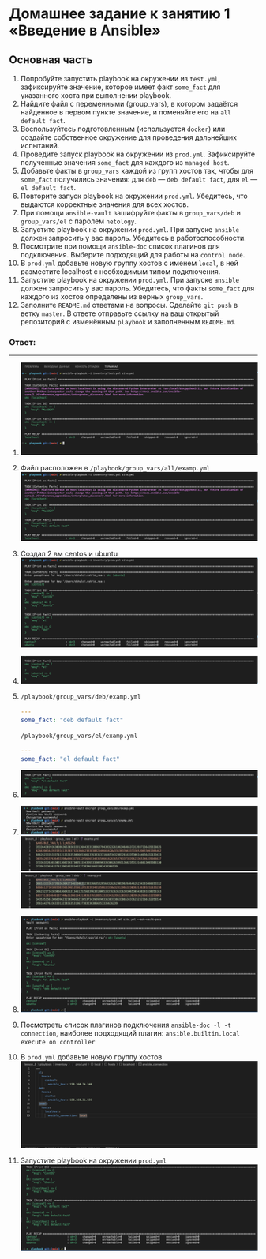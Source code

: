 # Домашнее задание к занятию 1 «Введение в Ansible»

## Основная часть

1. Попробуйте запустить playbook на окружении из `test.yml`, зафиксируйте значение, которое имеет факт `some_fact` для указанного хоста при выполнении playbook.
2. Найдите файл с переменными (group_vars), в котором задаётся найденное в первом пункте значение, и поменяйте его на `all default fact`.
3. Воспользуйтесь подготовленным (используется `docker`) или создайте собственное окружение для проведения дальнейших испытаний.
4. Проведите запуск playbook на окружении из `prod.yml`. Зафиксируйте полученные значения `some_fact` для каждого из `managed host`.
5. Добавьте факты в `group_vars` каждой из групп хостов так, чтобы для `some_fact` получились значения: для `deb` — `deb default fact`, для `el` — `el default fact`.
6.  Повторите запуск playbook на окружении `prod.yml`. Убедитесь, что выдаются корректные значения для всех хостов.
7. При помощи `ansible-vault` зашифруйте факты в `group_vars/deb` и `group_vars/el` с паролем `netology`.
8. Запустите playbook на окружении `prod.yml`. При запуске `ansible` должен запросить у вас пароль. Убедитесь в работоспособности.
9. Посмотрите при помощи `ansible-doc` список плагинов для подключения. Выберите подходящий для работы на `control node`.
10. В `prod.yml` добавьте новую группу хостов с именем  `local`, в ней разместите localhost с необходимым типом подключения.
11. Запустите playbook на окружении `prod.yml`. При запуске `ansible` должен запросить у вас пароль. Убедитесь, что факты `some_fact` для каждого из хостов определены из верных `group_vars`.
12. Заполните `README.md` ответами на вопросы. Сделайте `git push` в ветку `master`. В ответе отправьте ссылку на ваш открытый репозиторий с изменённым `playbook` и заполненным `README.md`.

### Ответ:
---

1.  ![ansible_1](assets/img/ansible_1.png)
2.  Файл расположен в `/playbook/group_vars/all/examp.yml` ![ansible_2](assets/img/ansible_2.png)
3.  Создал 2 вм centos и ubuntu ![ansible_3](assets/img/ansible_3.png)
4.  ![ansible_4](assets/img/ansible_4.png)
5.  `/playbook/group_vars/deb/examp.yml`
    ```yml
    ---
    some_fact: "deb default fact"
    ```
    `/playbook/group_vars/el/examp.yml`
    ```yml
    ---
    some_fact: "el default fact"
    ```
6. ![ansible_5](assets/img/ansible_5.png)
7. ![ansible_6](assets/img/ansible_6.png)
   ![ansible_7_deb](assets/img/ansible_7_deb.png)
   ![ansible_8_el](assets/img/ansible_8_el.png)
8. ![ansible_9](assets/img/ansible_9.png)
9. Посмотреть список плагинов подключения `ansible-doc -l -t connection`, наиболее подходящий плагин: `ansible.builtin.local          execute on controller `
    
10. В `prod.yml` добавьте новую группу хостов
    ![ansible_10](assets/img/ansible_10.png)
    

11. Запустите playbook на окружении `prod.yml`
    ![ansible_11](assets/img/ansible_11.png)
